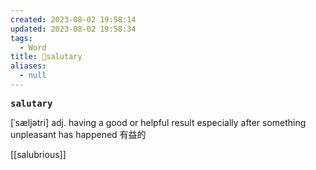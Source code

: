 ```yaml
---
created: 2023-08-02 19:58:14
updated: 2023-08-02 19:58:34
tags:
  - Word
title: 📖salutary
aliases:
  - null
---
```


<pre><strong>salutary</strong></pre>
[ˈsæljətri]
adj. having a good or helpful result especially after something unpleasant has happened 有益的

[[salubrious]]